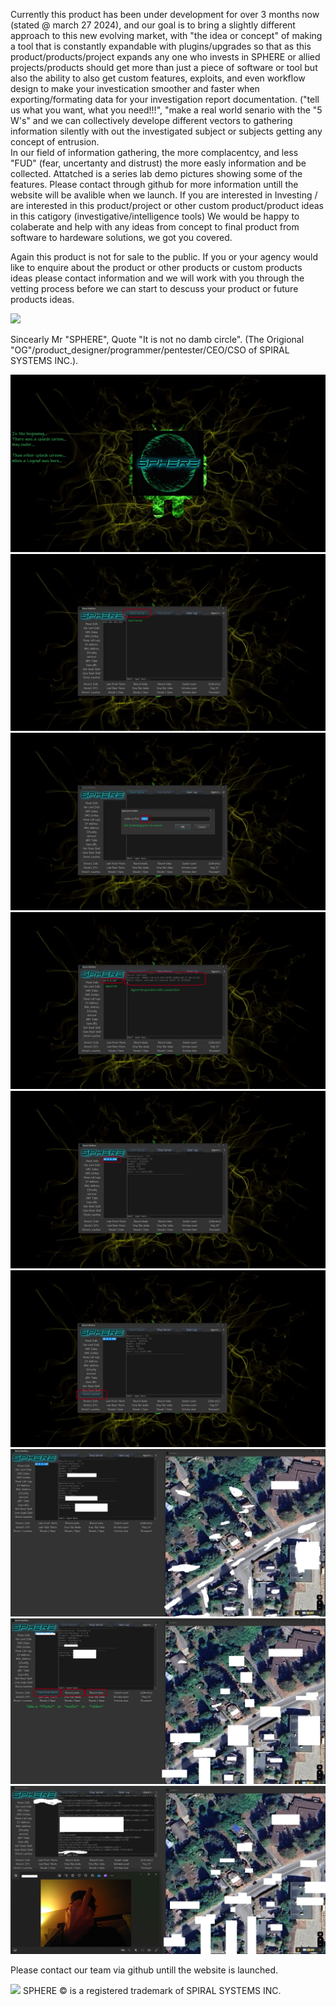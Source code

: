 Currently this product has been under development for over 3 months now (stated @ march 27 2024), and our goal is to bring a slightly different approach to this new evolving market, 
with "the idea or concept" of making a tool that is constantly expandable with plugins/upgrades so that as this product/products/project expands any one 
who invests in SPHERE or allied projects/products should get more than just a piece of software or tool but also the ability to also get custom 
features, exploits, and even workflow design to make your investication smoother and faster when exporting/formating data for your investigation report documentation.
("tell us what you want, what you need!!!", "make a real world senario with the "5 W's" and we can collectively develope different vectors to gathering 
information silently with out the investigated subject or subjects getting any concept of entrusion.  
In our field of information gathering, the more complacentcy, and less "FUD" (fear, uncertanty and distrust) the more easly information and be collected.
Attatched is a series lab demo pictures showing some of the features.
Please contact through github for more information untill the website will be avalible when we launch. 
If you are interested in Investing / are interested in this product/project or other custom product/product ideas in this catigory (investigative/intelligence tools) 
We would be happy to colaberate and help with any ideas from concept to final product from software to hardeware solutions, we got you covered.

Again this product is not for sale to the public. If you or your agency would like to enquire about the product or other products or custom products ideas please 
contact information and we will work with you through the vetting process before we can start to descuss your product or future products ideas.

<img src = sphere33.mp4>

Sincearly
Mr "SPHERE", Quote "It is not no damb circle". (The Origional "OG"/product_designer/programmer/pentester/CEO/CSO of SPIRAL SYSTEMS INC.).


<img src = sphere1.jpg>
<img src = sphere2.jpg>
<img src = sphere3.jpg>
<img src = sphere4.jpg>
<img src = sphere5.jpg>
<img src = sphere6.jpg>
<img src = sphere7.jpg>
<img src = sphere8.jpg>
<img src = sphere9.jpg>

Please contact our team via github untill the website is launched.


<img src = sphere_logo.ico>
SPHERE © is a registered trademark of SPIRAL SYSTEMS INC.
